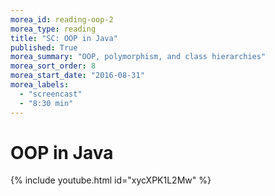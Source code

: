 ```yaml
---
morea_id: reading-oop-2
morea_type: reading
title: "SC: OOP in Java"
published: True
morea_summary: "OOP, polymorphism, and class hierarchies"
morea_sort_order: 8
morea_start_date: "2016-08-31"
morea_labels: 
  - "screencast"
  - "8:30 min"
---
```


# OOP in Java
{% include youtube.html id="xycXPK1L2Mw" %}

